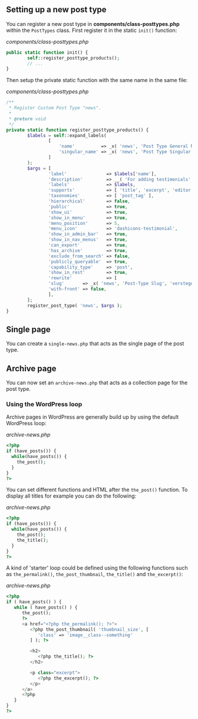 ## Setting up a new post type
You can register a new post type in **components/class-posttypes.php** within the `PostTypes` class. First register it in the static `init()` function:

_components/class-posttypes.php_
```php
public static function init() {  
		self::register_posttype_products();  
		// ...
}
```

Then setup the private static function with the same name in the same file:

_components/class-posttypes.php_
```php
/**  
 * Register Custom Post Type "news".
 *
 * @return void  
 */
private static function register_posttype_products() {  
		$labels = self::expand_labels(  
				[  
					'name'          => _x( 'news', 'Post Type General Name', 'verstegen' ),  
					'singular_name' => _x( 'news', 'Post Type Singular Name', 'verstegen' ),  
				]  
		);  
		$args = [  
				'label'               => $labels['name'],  
				'description'         => __( 'For adding testimonials', 'verstegen' ),  
				'labels'              => $labels,  
				'supports'            => [ 'title', 'excerpt', 'editor', 'thumbnail' ],  
				'taxonomies'          => [ 'post_tag' ],  
				'hierarchical'        => false,  
				'public'              => true,  
				'show_ui'             => true,  
				'show_in_menu'        => true,  
				'menu_position'       => 5,  
				'menu_icon'           => 'dashicons-testimonial',  
				'show_in_admin_bar'   => true,  
				'show_in_nav_menus'   => true,  
				'can_export'          => true,  
				'has_archive'         => true,  
				'exclude_from_search' => false,  
				'publicly_queryable'  => true,  
				'capability_type'     => 'post',  
				'show_in_rest'        => true,  
				'rewrite'             => [  
				'slug'       => _x( 'news', 'Post-Type Slug', 'verstegen' ),  
				'with-front' => false,  
				],  
		];  
		register_post_type( 'news', $args );  
}
```

## Single page
You can create a `single-news.php` that acts as the single page of the post type.

## Archive page
You can now set an `archive-news.php` that acts as a collection page for the post type.

### Using the WordPress loop
Archive pages in WordPress are generally build up by using the default WordPress loop:

_archive-news.php_
```php
<?php
if (have_posts()) {
  while(have_posts()) {
    the_post();
  }
}
?>
```

You can set different functions and HTML after the `the_post()` function. To display all titles for example you can do the following:

_archive-news.php_
```php
<?php
if (have_posts()) {
  while(have_posts()) {
    the_post();
    the_title();
  }
}
?>
```

A kind of 'starter' loop could be defined using the following functions such as `the_permalink()`, `the_post_thumbnail`, `the_title()` and `the_excerpt()`:

_archive-news.php_
```php
<?php
if ( have_posts() ) {
   while ( have_posts() ) {
      the_post();
      ?>
      <a href="<?php the_permalink(); ?>">
         <?php the_post_thumbnail( 'thumbnail_size', [
            'class' => 'image__class--something'
         ] ); ?>

         <h2>
            <?php the_title(); ?>
         </h2>

         <p class="excerpt">
            <?php the_excerpt(); ?>
         </p>
      </a>
      <?php
   }
}
?>
```
